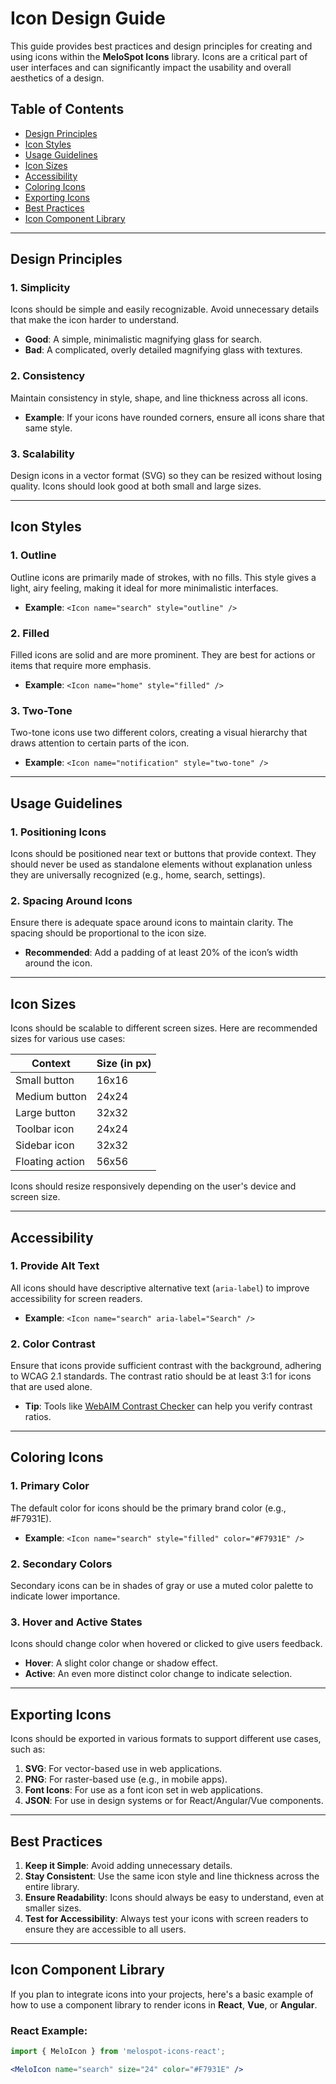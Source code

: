 # Icon Design Guide

This guide provides best practices and design principles for creating and using icons within the **MeloSpot Icons** library. Icons are a critical part of user interfaces and can significantly impact the usability and overall aesthetics of a design. 

## Table of Contents
- [Design Principles](#design-principles)
- [Icon Styles](#icon-styles)
- [Usage Guidelines](#usage-guidelines)
- [Icon Sizes](#icon-sizes)
- [Accessibility](#accessibility)
- [Coloring Icons](#coloring-icons)
- [Exporting Icons](#exporting-icons)
- [Best Practices](#best-practices)
- [Icon Component Library](#icon-component-library)

---

## Design Principles

### 1. **Simplicity**
Icons should be simple and easily recognizable. Avoid unnecessary details that make the icon harder to understand.

- **Good**: A simple, minimalistic magnifying glass for search.
- **Bad**: A complicated, overly detailed magnifying glass with textures.

### 2. **Consistency**
Maintain consistency in style, shape, and line thickness across all icons.

- **Example**: If your icons have rounded corners, ensure all icons share that same style.

### 3. **Scalability**
Design icons in a vector format (SVG) so they can be resized without losing quality. Icons should look good at both small and large sizes.

---

## Icon Styles

### 1. **Outline**
Outline icons are primarily made of strokes, with no fills. This style gives a light, airy feeling, making it ideal for more minimalistic interfaces.

- **Example**: `<Icon name="search" style="outline" />`

### 2. **Filled**
Filled icons are solid and are more prominent. They are best for actions or items that require more emphasis.

- **Example**: `<Icon name="home" style="filled" />`

### 3. **Two-Tone**
Two-tone icons use two different colors, creating a visual hierarchy that draws attention to certain parts of the icon.

- **Example**: `<Icon name="notification" style="two-tone" />`

---

## Usage Guidelines

### 1. **Positioning Icons**
Icons should be positioned near text or buttons that provide context. They should never be used as standalone elements without explanation unless they are universally recognized (e.g., home, search, settings).

### 2. **Spacing Around Icons**
Ensure there is adequate space around icons to maintain clarity. The spacing should be proportional to the icon size.

- **Recommended**: Add a padding of at least 20% of the icon’s width around the icon.

---

## Icon Sizes

Icons should be scalable to different screen sizes. Here are recommended sizes for various use cases:

| Context         | Size (in px) |
|-----------------|--------------|
| Small button    | 16x16        |
| Medium button   | 24x24        |
| Large button    | 32x32        |
| Toolbar icon    | 24x24        |
| Sidebar icon    | 32x32        |
| Floating action | 56x56        |

Icons should resize responsively depending on the user's device and screen size.

---

## Accessibility

### 1. **Provide Alt Text**
All icons should have descriptive alternative text (`aria-label`) to improve accessibility for screen readers.

- **Example**: `<Icon name="search" aria-label="Search" />`

### 2. **Color Contrast**
Ensure that icons provide sufficient contrast with the background, adhering to WCAG 2.1 standards. The contrast ratio should be at least 3:1 for icons that are used alone.

- **Tip**: Tools like [WebAIM Contrast Checker](https://webaim.org/resources/contrastchecker/) can help you verify contrast ratios.

---

## Coloring Icons

### 1. **Primary Color**
The default color for icons should be the primary brand color (e.g., #F7931E). 

- **Example**: `<Icon name="search" style="filled" color="#F7931E" />`

### 2. **Secondary Colors**
Secondary icons can be in shades of gray or use a muted color palette to indicate lower importance.

### 3. **Hover and Active States**
Icons should change color when hovered or clicked to give users feedback.

- **Hover**: A slight color change or shadow effect.
- **Active**: An even more distinct color change to indicate selection.

---

## Exporting Icons

Icons should be exported in various formats to support different use cases, such as:

1. **SVG**: For vector-based use in web applications.
2. **PNG**: For raster-based use (e.g., in mobile apps).
3. **Font Icons**: For use as a font icon set in web applications.
4. **JSON**: For use in design systems or for React/Angular/Vue components.

---

## Best Practices

1. **Keep it Simple**: Avoid adding unnecessary details.
2. **Stay Consistent**: Use the same icon style and line thickness across the entire library.
3. **Ensure Readability**: Icons should always be easy to understand, even at smaller sizes.
4. **Test for Accessibility**: Always test your icons with screen readers to ensure they are accessible to all users.

---

## Icon Component Library

If you plan to integrate icons into your projects, here's a basic example of how to use a component library to render icons in **React**, **Vue**, or **Angular**.

### React Example:
```jsx
import { MeloIcon } from 'melospot-icons-react';

<MeloIcon name="search" size="24" color="#F7931E" />
